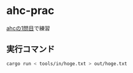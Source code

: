 # ahc-prac

[ahcの1問目](https://atcoder.jp/contests/ahc001/tasks/ahc001_a)で練習

## 実行コマンド

```sh
cargo run < tools/in/hoge.txt > out/hoge.txt
```
